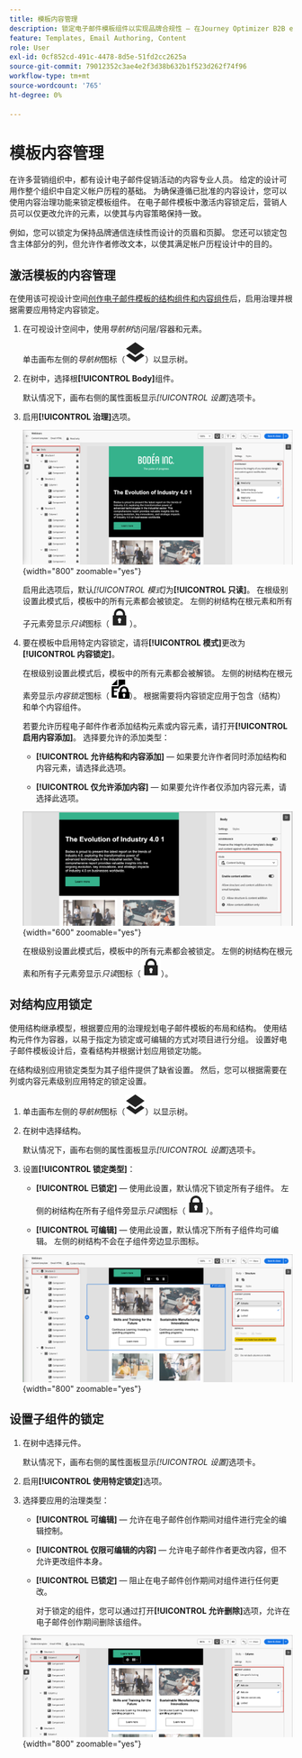 ```yaml
---
title: 模板内容管理
description: 锁定电子邮件模板组件以实现品牌合规性 — 在Journey Optimizer B2B edition中设置治理模式、控制内容编辑并管理帐户历程作者的权限。
feature: Templates, Email Authoring, Content
role: User
exl-id: 0cf852cd-491c-4478-8d5e-51fd2cc2625a
source-git-commit: 79012352c3ae4e2f3d38b632b1f523d262f74f96
workflow-type: tm+mt
source-wordcount: '765'
ht-degree: 0%

---
```


# 模板内容管理

在许多营销组织中，都有设计电子邮件促销活动的内容专业人员。 给定的设计可用作整个组织中自定义帐户历程的基础。 为确保遵循已批准的内容设计，您可以使用内容治理功能来锁定模板组件。 在电子邮件模板中激活内容锁定后，营销人员可以仅更改允许的元素，以使其与内容策略保持一致。

例如，您可以锁定为保持品牌通信连续性而设计的页眉和页脚。 您还可以锁定包含主体部分的列，但允许作者修改文本，以使其满足帐户历程设计中的目的。

## 激活模板的内容管理

在使用该可视设计空间[创作电子邮件模板的结构组件和内容组件](./email-template-authoring.md)后，启用治理并根据需要应用特定内容锁定。

1. 在可视设计空间中，使用&#x200B;_导航树_&#x200B;访问层/容器和元素。

   单击画布左侧的&#x200B;_导航树_&#x200B;图标（![链接图标](../assets/do-not-localize/icon-navigation-tree.svg)）以显示树。

1. 在树中，选择根&#x200B;**[!UICONTROL Body]**&#x200B;组件。

   默认情况下，画布右侧的属性面板显示&#x200B;_[!UICONTROL 设置]_&#x200B;选项卡。

1. 启用&#x200B;**[!UICONTROL 治理]**&#x200B;选项。

   ![为电子邮件模板启用管理](./assets/governance-template-enable.png){width="800" zoomable="yes"}

   启用此选项后，默认&#x200B;_[!UICONTROL 模式]_&#x200B;为&#x200B;**[!UICONTROL 只读]**。 在根级别设置此模式后，模板中的所有元素都会被锁定。 左侧的树结构在根元素和所有子元素旁显示&#x200B;_只读_&#x200B;图标（![只读图标](../assets/do-not-localize/icon-tree-lock.svg)）。

1. 要在模板中启用特定内容锁定，请将&#x200B;**[!UICONTROL 模式]**&#x200B;更改为&#x200B;**[!UICONTROL 内容锁定]**。

   在根级别设置此模式后，模板中的所有元素都会被解锁。 左侧的树结构在根元素旁显示&#x200B;_内容锁定_&#x200B;图标（![内容锁定图标](../assets/do-not-localize/icon-tree-content-lock.svg)）。 根据需要将内容锁定应用于包含（结构）和单个内容组件。

   若要允许历程电子邮件作者添加结构元素或内容元素，请打开&#x200B;**[!UICONTROL 启用内容添加]**。 选择要允许的添加类型：

   * **[!UICONTROL 允许结构和内容添加]** — 如果要允许作者同时添加结构和内容元素，请选择此选项。

   * **[!UICONTROL 仅允许添加内容]** — 如果要允许作者仅添加内容元素，请选择此选项。

   ![启用内容添加](./assets/governance-template-content-additions.png){width="600" zoomable="yes"}

   在根级别设置此模式后，模板中的所有元素都会被锁定。 左侧的树结构在根元素和所有子元素旁显示&#x200B;_只读_&#x200B;图标（![只读图标](../assets/do-not-localize/icon-tree-lock.svg)）。
<!-- 

   
- ![Link icon](../assets/do-not-localize/icon-navigation-tree.svg)
- ![Read only icon](../assets/do-not-localize/icon-tree-lock.svg)
- ![Content edit icon](../assets/do-not-localize/icon-tree-content-lock.svg)
- ![Content edit icon](../assets/do-not-localize/icon-tree-edit-text.svg)
- ![Edit element](../assets/do-not-localize/icon-edit.svg) -->

## 对结构应用锁定

使用结构继承模型，根据要应用的治理规划电子邮件模板的布局和结构。 使用结构元件作为容器，以易于指定为锁定或可编辑的方式对项目进行分组。 设置好电子邮件模板设计后，查看结构并根据计划应用锁定功能。

在结构级别应用锁定类型为其子组件提供了缺省设置。 然后，您可以根据需要在列或内容元素级别应用特定的锁定设置。

1. 单击画布左侧的&#x200B;_导航树_&#x200B;图标（![链接图标](../assets/do-not-localize/icon-navigation-tree.svg)）以显示树。

1. 在树中选择结构。

   默认情况下，画布右侧的属性面板显示&#x200B;_[!UICONTROL 设置]_&#x200B;选项卡。

1. 设置&#x200B;**[!UICONTROL 锁定类型]**：

   * **[!UICONTROL 已锁定]** — 使用此设置，默认情况下锁定所有子组件。 左侧的树结构在所有子组件旁显示&#x200B;_只读_&#x200B;图标（![只读图标](../assets/do-not-localize/icon-tree-lock.svg)）。

   * **[!UICONTROL 可编辑]** — 使用此设置，默认情况下所有子组件均可编辑。 左侧的树结构不会在子组件旁边显示图标。

   ![对结构组件应用内容锁定](./assets/governance-template-structure-locking.png){width="800" zoomable="yes"}

## 设置子组件的锁定

1. 在树中选择元件。

   默认情况下，画布右侧的属性面板显示&#x200B;_[!UICONTROL 设置]_&#x200B;选项卡。

1. 启用&#x200B;**[!UICONTROL 使用特定锁定]**&#x200B;选项。

1. 选择要应用的治理类型：

   * **[!UICONTROL 可编辑]** — 允许在电子邮件创作期间对组件进行完全的编辑控制。
   * **[!UICONTROL 仅限可编辑的内容]** — 允许电子邮件作者更改内容，但不允许更改组件本身。
   * **[!UICONTROL 已锁定]** — 阻止在电子邮件创作期间对组件进行任何更改。

     对于锁定的组件，您可以通过打开&#x200B;**[!UICONTROL 允许删除]**&#x200B;选项，允许在电子邮件创作期间删除该组件。

   ![将内容锁定应用于子组件](./assets/governance-template-component-locking.png){width="800" zoomable="yes"}
